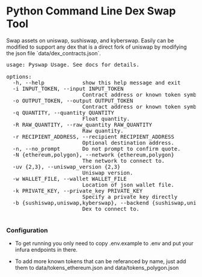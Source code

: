 # Python Command Line Dex Swap Tool

<p>
Swap assets on uniswap, sushiswap, and kyberswap. Easily can be modified 
to support any dex that is a direct fork of uniswap by modifying the 
json file `data/dex_contracts.json`.
</p>

<pre>
usage: Pyswap Usage. See docs for details.

options:
  -h, --help            show this help message and exit
  -i INPUT_TOKEN, --input INPUT_TOKEN
                        Contract address or known token symbol.
  -o OUTPUT_TOKEN, --output OUTPUT_TOKEN
                        Contract address or known token symbol.
  -q QUANTITY, --quantity QUANTITY
                        Float quantity.
  -R RAW_QUANTITY, --raw_quantity RAW_QUANTITY
                        Raw quantity.
  -r RECIPIENT_ADDRESS, --recipient RECIPIENT_ADDRESS
                        Optional destination address.
  -n, --no_prompt       Do not prompt to confirm quote.
  -N {ethereum,polygon}, --network {ethereum,polygon}
                        The network to connect to.
  -uv {2,3}, --uniswap_version {2,3}
                        Uniswap version.
  -w WALLET_FILE, --wallet WALLET_FILE
                        Location of json wallet file.
  -k PRIVATE_KEY, --private_key PRIVATE_KEY
                        Specify a private key directly
  -b {sushiswap,uniswap,kyberswap}, --backend {sushiswap,uniswap,kyberswap}
                        Dex to connect to.

</pre>

### Configuration
<p>

- To get running you only need to copy .env.example to .env and put your 
infura endpoints in there. 

- To add more known tokens that can be referanced by name, 
just add them to data/tokens_ethereum.json and data/tokens_polygon.json
</p>